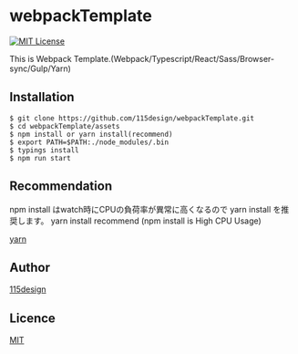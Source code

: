 # webpackTemplate

[![MIT License](http://img.shields.io/badge/license-MIT-blue.svg?style=flat)](https://opensource.org/licenses/MIT)

This is Webpack Template.(Webpack/Typescript/React/Sass/Browser-sync/Gulp/Yarn)

## Installation

    $ git clone https://github.com/115design/webpackTemplate.git
    $ cd webpackTemplate/assets
    $ npm install or yarn install(recommend)
    $ export PATH=$PATH:./node_modules/.bin
    $ typings install
    $ npm run start

## Recommendation
npm install はwatch時にCPUの負荷率が異常に高くなるので yarn install を推奨します。
yarn install recommend (npm install is High CPU Usage)

[yarn](https://yarnpkg.com/en/)

## Author

[115design](http://115design.main.jp/)

## Licence

[MIT](https://opensource.org/licenses/MIT)
